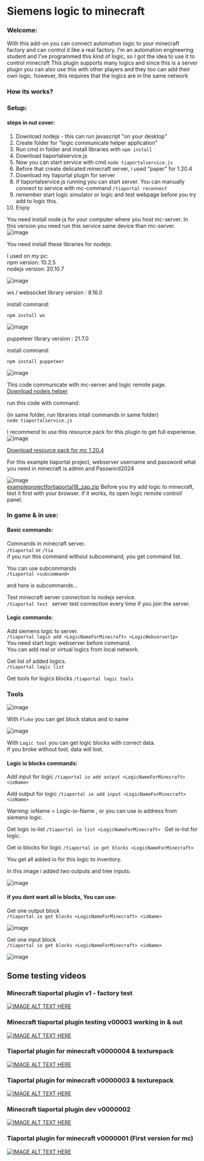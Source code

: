 # Siemens logic to minecraft
### Welcome:
With this add-on you can connect automation logic to your minecraft factory and can control it like a real factory. I'm an automation engineering student and I've programmed this kind of logic, so I got the idea to use it to control minecraft
This plugin supports many logics and since this is a server plugin you can also use this with other players and they too can add their own logic. however, this requires that the logics are in the same network

### How its works?

### Setup:

#### steps in nut cover:
1. Download nodejs - this can run javascript "on your desktop"
2. Create folder for "logic communicate helper application"
3. Run cmd in folder and install libraries with ``npm install``
4. Download tiaportalservice.js
5. Now you can start service with cmd ``node tiaportalservice.js`` 
6. Before that create delicated minecraft server, i used "paper" for 1.20.4
7. Download my tiaportal plugin for server
8. if tiaportalservice.js running you can start server. You can manually connect to service with mc-command  ``/tiaportal reconnect``
9. remember start logic simulator or logic and test webpage before you try add to logic this.
10. Enjoy


You need install node js for your computer where you host mc-server.
In this version you need run this service same device than mc-server.  
![image](https://github.com/jaakka/tiaporta_minecraft_java_plugin/assets/25456491/2e537fdd-9661-4b32-b519-0ce3fc62d462)

You need install these libraries for nodejs:  

I used on my pc:  
npm version: 10.2.5  
nodejs version: 20.10.7  
  

  ![image](https://github.com/jaakka/tiaporta_minecraft_java_plugin/assets/25456491/54acc353-1ddd-4018-880b-927653ed36e8)

  
ws / websocket library version : 8.16.0


  install command:  
  
``npm install ws``  

  
![image](https://github.com/jaakka/tiaporta_minecraft_java_plugin/assets/25456491/d6c59ef4-9680-4fad-8fc9-994161e93011)  
  
  puppeteer library version : 21.7.0

install command:  
  
``npm install puppeteer``  

  ![image](https://github.com/jaakka/tiaporta_minecraft_java_plugin/assets/25456491/787cf45d-d9f7-4207-97cf-961cd7ed3c68)

This code communicate with mc-server and logic remote page.  
[Download nodejs helper](https://github.com/jaakka/tiaporta_minecraft_java_plugin/blob/master/tiaportalservice.js)

run this code with command:  

(in same folder, run libraries intall commands in same folder)  
``node tiaportalservice.js``  

I recommend to use this resource pack for this plugin to get full experiense.  
![image](https://github.com/jaakka/tiaporta_minecraft_java_plugin/assets/25456491/884aa6b3-0dc0-484e-bc45-767d0024dee8)

[Download resource pack for mc 1.20.4](https://github.com/jaakka/tiaporta_minecraft_java_plugin/files/14069900/tiaportal_plugin.zip)

  
For this example tiaportal project, webserver username and password 
  what you need in minecraft is admin and Password2024
  
![image](https://github.com/jaakka/tiaporta_minecraft_java_plugin/assets/25456491/ac9b0afc-9a39-4cb4-a103-7fce32648850)  
[exampleprojectfortiaportal18_zap.zip](https://github.com/jaakka/tiaporta_minecraft_java_plugin/files/14069941/exampleprojectfortiaportal18_zap.zip)
Before you try add logic to minecraft, test it first with your browser.   if it works, its open logic remote controll panel.



### In game & in use:
#### Basic commands:
Commands in minecraft server.  
`` /tiaportal `` or `` /tia ``  
if you run this command without subcommand, you get command list.
  
You can use subcommands  
`` /tiaportal <subcommand> ``  
  
and here is subcommands...   

Test minecraft server connection to nodejs service.  
``/tiaportal test ``
server test connection every time if you join the server.

#### Logic commands:

Add siemens logic to server.   
``/tiaportal login add <LogicNameForMinecraft> <LogicWebserverIp> ``  
You need start logic webserver before command.  
You can add real or virtual logics from local network.

Get list of added logics.   
``/tiaportal logic list ``  

Get tools for logics blocks 
``/tiaportal logic tools ``  

### Tools
![image](https://github.com/jaakka/tiaporta_minecraft_java_plugin/assets/25456491/c41e59c8-73a1-49bd-a555-db69e64d4617)
  
  With ``Fluke`` you can get block status and io name

![image](https://github.com/jaakka/tiaporta_minecraft_java_plugin/assets/25456491/41888130-434c-4205-ae39-e0f7e0cb30d4)
  
  With ``Logic tool`` you can get logic blocks with correct data.  
if you broke without tool, data will lost.


#### Logic io blocks commands:
Add input for logic
``/tiaportal io add output <LogicNameForMinecraft> <ioName>``  

Add output for logic
``/tiaportal io add input <LogicNameForMinecraft> <ioName>`` 

Warning: ioName = Logic-io-Name , or you can use io address from siemens logic.

Get logic io-list
``/tiaportal io list <LogicNameForMinecraft> ``
Get io-list for logic.

Get io blocks for logic
``/tiaportal io get blocks <LogicNameForMinecraft> ``

You get all added io for this logic to inventory.

In this image i added two outputs and tree inputs:  
  
![image](https://github.com/jaakka/tiaporta_minecraft_java_plugin/assets/25456491/e76af808-a2d0-47b8-aa29-d5d1d824fec7)

#### if you dont want all io blocks, You can use:
Get one output block  
``/tiaportal io get blocks <LogicNameForMinecraft> <ioName>``
  
![image](https://github.com/jaakka/tiaporta_minecraft_java_plugin/assets/25456491/38df201f-c4e6-49c7-91e8-53b30bef74e6)


Get one input block  
``/tiaportal io get blocks <LogicNameForMinecraft> <ioName> ``
  
![image](https://github.com/jaakka/tiaporta_minecraft_java_plugin/assets/25456491/ac94ab8b-0f81-402d-ac8c-283d9178fb23)


## Some testing videos
### Minecraft tiaportal plugin v1 - factory test
[![IMAGE ALT TEXT HERE](https://img.youtube.com/vi/vgkOpz_0OGI/0.jpg)](https://www.youtube.com/watch?v=vgkOpz_0OGI)

### Minecraft tiaportal plugin testing v00003 working in & out
[![IMAGE ALT TEXT HERE](https://img.youtube.com/vi/TU8-NgXsraQ/0.jpg)](https://www.youtube.com/watch?v=TU8-NgXsraQ)

### Tiaportal plugin for minecraft v0000004 & texturepack
[![IMAGE ALT TEXT HERE](https://img.youtube.com/vi/NGNyPkQIfpA/0.jpg)](https://www.youtube.com/watch?v=NGNyPkQIfpA)

### Tiaportal plugin for minecraft v0000003 & texturepack
[![IMAGE ALT TEXT HERE](https://img.youtube.com/vi/rE5Qsaq6u_g/0.jpg)](https://www.youtube.com/watch?v=rE5Qsaq6u_g)

### Minecraft tiaportal plugin dev v0000002
[![IMAGE ALT TEXT HERE](https://img.youtube.com/vi/TxTMIjJDcBU/0.jpg)](https://www.youtube.com/watch?v=TxTMIjJDcBU)

### Tiaportal plugin for minecraft v0000001 (First version for mc)
[![IMAGE ALT TEXT HERE](https://img.youtube.com/vi/61Q87OmctKQ/0.jpg)](https://www.youtube.com/watch?v=61Q87OmctKQ)
